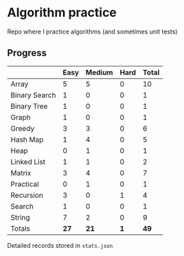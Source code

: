 # Algorithm practice

Repo where I practice algorithms (and sometimes unit tests)

<!-- note: currently i am not testing for python, as i have not (yet) learned any python testing frameworks. -->
<!-- todo: display the json data in some online visualization (probably with github pages). -->

## Progress

<!-- { javascript: 31, python: 17, both: 1 } -->
| |Easy|Medium|Hard|Total|
|-|-|-|-|-|
|Array|5|5|0|10|
|Binary Search|1|0|0|1|
|Binary Tree|1|0|0|1|
|Graph|1|0|0|1|
|Greedy|3|3|0|6|
|Hash Map|1|4|0|5|
|Heap|0|1|0|1|
|Linked List|1|1|0|2|
|Matrix|3|4|0|7|
|Practical|0|1|0|1|
|Recursion|3|0|1|4|
|Search|1|0|0|1|
|String|7|2|0|9|
|Totals|**27**|**21**|**1**|**49**|

Detailed records stored in `stats.json`
